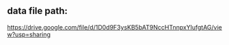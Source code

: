 ## data file path:

https://drive.google.com/file/d/1D0d9F3ysKB5bAT9NccHTnnpxYlufgtAG/view?usp=sharing



